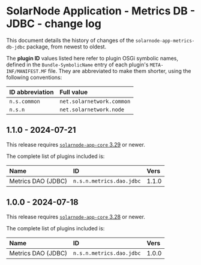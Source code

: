 # SolarNode Application - Metrics DB - JDBC - change log

This document details the history of changes of the `solarnode-app-metrics-db-jdbc` package, from
newest to oldest.

The **plugin ID** values listed here refer to plugin OSGi symbolic names, defined in the
`Bundle-SymbolicName` entry of each plugin's `META-INF/MANIFEST.MF` file. They are abbreviated to
make them shorter, using the following conventions:

| ID abbreviation | Full value                |
|:----------------|:--------------------------|
| `n.s.common`    | `net.solarnetwork.common` |
| `n.s.n`         | `net.solarnetwork.node`   |

## 1.1.0 - 2024-07-21

This release requires [`solarnode-app-core` 3.29][app-core-log] or newer.

The complete list of plugins included is:

| Name               | ID                       | Vers  |
|:-------------------|:-------------------------|:------|
| Metrics DAO (JDBC) | `n.s.n.metrics.dao.jdbc` | 1.1.0 |


## 1.0.0 - 2024-07-18

This release requires [`solarnode-app-core` 3.28][app-core-log] or newer.

The complete list of plugins included is:

| Name               | ID                       | Vers  |
|:-------------------|:-------------------------|:------|
| Metrics DAO (JDBC) | `n.s.n.metrics.dao.jdbc` | 1.0.0 |


[app-core-log]: ../../solarnode-app-core/debian/CHANGELOG.md

